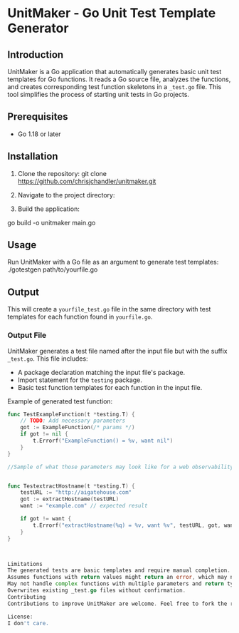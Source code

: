 # UnitMaker - Go Unit Test Template Generator

## Introduction
UnitMaker is a Go application that automatically generates basic unit test templates for Go functions. It reads a Go source file, analyzes the functions, and creates corresponding test function skeletons in a `_test.go` file. This tool simplifies the process of starting unit tests in Go projects.

## Prerequisites
- Go 1.18 or later

## Installation
1. Clone the repository:
git clone https://github.com/chrisjchandler/unitmaker.git

2. Navigate to the project directory:
3. Build the application:

go build -o unitmaker main.go

## Usage
Run UnitMaker with a Go file as an argument to generate test templates:
./gotestgen path/to/yourfile.go


## Output

This will create a `yourfile_test.go` file in the same directory with test templates for each function found in `yourfile.go`.

### Output File
UnitMaker generates a test file named after the input file but with the suffix `_test.go`. This file includes:
- A package declaration matching the input file's package.
- Import statement for the `testing` package.
- Basic test function templates for each function in the input file.

Example of generated test function:
```go
func TestExampleFunction(t *testing.T) {
    // TODO: Add necessary parameters
    got := ExampleFunction(/* params */)
    if got != nil {
        t.Errorf("ExampleFunction() = %v, want nil")
    }
}

//Sample of what those parameters may look like for a web observability test I made


func TestextractHostname(t *testing.T) {
    testURL := "http://aigatehouse.com"
    got := extractHostname(testURL)
    want := "example.com" // expected result

    if got != want {
        t.Errorf("extractHostname(%q) = %v, want %v", testURL, got, want)
    }
}



Limitations
The generated tests are basic templates and require manual completion.
Assumes functions with return values might return an error, which may not always be true.
May not handle complex functions with multiple parameters and return types.
Overwrites existing _test.go files without confirmation.
Contributing
Contributions to improve UnitMaker are welcome. Feel free to fork the repository, make changes, and submit a pull request.

License:
I don't care.
